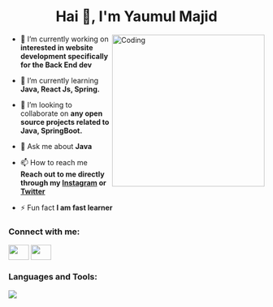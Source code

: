 <h1 align="center">Hai 👋, I'm Yaumul Majid </h1>
<img align="right" alt="Coding" width="300" src="https://img.freepik.com/free-vector/cute-zebra-working-laptop-cartoon-icon-illustration_138676-2795.jpg?w=826&t=st=1681137234~exp=1681137834~hmac=f49cc57a0c5008a18ac17cda4e2e6e2f9dc2c0f1ec35ffc8b8fe99a168e55838">

- 🔭 I’m currently working on **interested in website development specifically for the Back End dev**

- 🌱 I’m currently learning **Java, React Js, Spring.**

- 👯 I’m looking to collaborate on **any open source projects related to Java, SpringBoot.**

- 💬 Ask me about **Java**

- 📫 How to reach me **Reach out to me directly through my <a href="https://www.instagram.com/yaumulmajidd/">Instagram</a> or <a href="#">Twitter</a>**

- ⚡ Fun fact **I am fast learner**

<h3 align="left">Connect with me:</h3>
<p align="left">
<a href="https://linkedin.com/in/yaumulmajidd" target="blank"><img align="center" src="https://raw.githubusercontent.com/rahuldkjain/github-profile-readme-generator/master/src/images/icons/Social/linked-in-alt.svg"  height="30" width="40" /></a>
<a href="https://instagram.com/yaumulmajidd" target="blank"><img align="center" src="https://raw.githubusercontent.com/rahuldkjain/github-profile-readme-generator/master/src/images/icons/Social/instagram.svg"  height="30" width="40" /></a>
</p>

<h3 align="left">Languages and Tools:</h3>
<p align="left">
  <a href="https://skillicons.dev">
    <img src="https://skillicons.dev/icons?i=html,css,js,vscode,java,spring,git,bootstrap" />
  </a>
</p>
